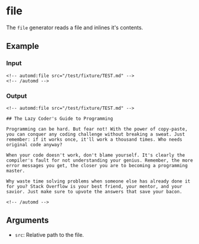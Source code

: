 # file

The `file` generator reads a file and inlines it's contents.

## Example

<!-- automd:example generator=file src="/test/fixture/TEST.md" -->

### Input

    <!-- automd:file src="/test/fixture/TEST.md" -->
    <!-- /automd -->

### Output

    <!-- automd:file src="/test/fixture/TEST.md" -->
    
    ## The Lazy Coder's Guide to Programming
    
    Programming can be hard. But fear not! With the power of copy-paste, you can conquer any coding challenge without breaking a sweat. Just remember: if it works once, it'll work a thousand times. Who needs original code anyway?
    
    When your code doesn't work, don't blame yourself. It's clearly the compiler's fault for not understanding your genius. Remember, the more error messages you get, the closer you are to becoming a programming master.
    
    Why waste time solving problems when someone else has already done it for you? Stack Overflow is your best friend, your mentor, and your savior. Just make sure to upvote the answers that save your bacon.
    
    <!-- /automd -->

<!-- /automd -->

## Arguments

- `src`: Relative path to the file.
